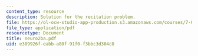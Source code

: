 ```yaml
---
content_type: resource
description: Solution for the recitation problem.
file: https://ol-ocw-studio-app-production.s3.amazonaws.com/courses/7-012-introduction-to-biology-fall-2004/e389926feabba80f91f0f3bbc3d304c8_neuro2ba.pdf
file_type: application/pdf
resourcetype: Document
title: neuro2ba.pdf
uid: e389926f-eabb-a80f-91f0-f3bbc3d304c8
---
```


